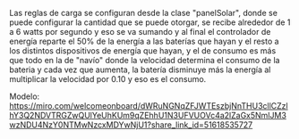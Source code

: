 Las reglas de carga se configuran desde la clase "panelSolar", donde se puede configurar la cantidad que se puede otorgar, se recibe alrededor de 1 a 6 watts por segundo y eso se va sumando y al final el controlador de energía reparte el 50% de la energía a las baterías que hayan y el resto a los distintos dispositivos de energía que hayan, y el de consumo es más que todo en la de "navío" donde la velocidad determina el consumo de la bateria y cada vez que aumenta, la batería disminuye más la energía al multiplicar la velocidad por 0.10 y eso es el consumo.

Modelo: https://miro.com/welcomeonboard/dWRuNGNqZFJWTEszbjNnTHU3cllCZzlhY3Q2NDVTRGZwQUlYeUhKUm9qZEhhU1N3UFVUOVc4a2lZaGx5NmlJM3wzNDU4NzY0NTMwNzcxMDYwNjU1?share_link_id=51618535727
